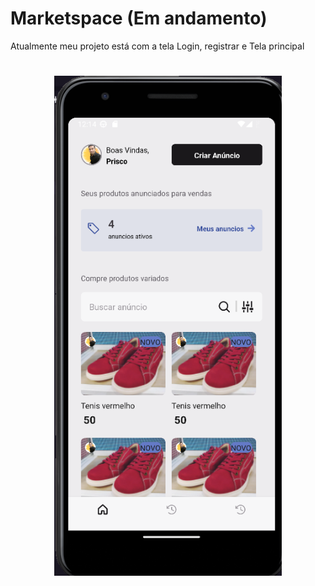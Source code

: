 # Marketspace (Em andamento)
<p>Atualmente meu projeto está com a tela Login, registrar e Tela principal </p>

<h1 align="center">
  <img alt="Marketspace" height="800" title="" src="./github/home.png" />
</h1>
